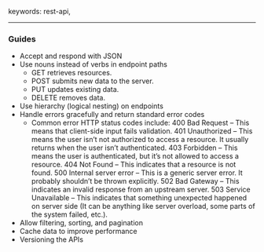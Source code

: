 keywords: rest-api, 

---
### Guides
* Accept and respond with JSON
* Use nouns instead of verbs in endpoint paths
	- GET retrieves resources.
	- POST submits new data to the server.
	- PUT updates existing data.
	- DELETE removes data.
* Use hierarchy (logical nesting) on endpoints
* Handle errors gracefully and return standard error codes 
	- Common error HTTP status codes include:
			400 Bad Request – This means that client-side input fails validation.
			401 Unauthorized – This means the user isn’t not authorized to access a resource. It usually returns when the user isn’t authenticated.
			403 Forbidden – This means the user is authenticated, but it’s not allowed to access a resource.
			404 Not Found – This indicates that a resource is not found.
			500 Internal server error – This is a generic server error. It probably shouldn’t be thrown explicitly.
			502 Bad Gateway – This indicates an invalid response from an upstream server.
			503 Service Unavailable – This indicates that something unexpected happened on server side (It can be anything like server overload, some parts of the system failed, etc.).
* Allow filtering, sorting, and pagination
* Cache data to improve performance
* Versioning the APIs